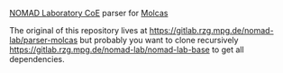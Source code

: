 [NOMAD Laboratory CoE](http://nomad-coe.eu) parser for [Molcas](http://www.flapw.de/pm/)

The original of this repository lives at https://gitlab.rzg.mpg.de/nomad-lab/parser-molcas
but probably you want to clone recursively https://gitlab.rzg.mpg.de/nomad-lab/nomad-lab-base
to get all dependencies.